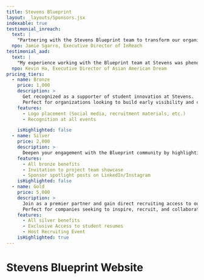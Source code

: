 ```yaml
---
title: Stevens Blueprint
layout: _layouts/Sponsors.jsx
indexable: true
testimonial_inreach:
  text: |
    "Partnering with the Stevens Blueprint team to transform our organization's homesite from WordPress to Next.js was a great experience. Their expertise and dedication resulted in a modern, user-friendly website with a streamlined backend CMS. This upgrade will empower our staff and volunteers to easily manage updates, ensuring our homesite stays relevant and impactful for years to come."
  npo: Jamie Sgarro, Executive Director of InReach
testimonial_aad:
  text: |
    "My experience working with the Blueprint team at Stevens was phenomenal. The task at hand was to develop a matching algorithm that would streamline the matching process for our signature, Kin Mentorship Program. Blueprint was able to develop a tailored algorithm that effectively matched our 200 mentees and 200 mentors based on ranking, industry, and mentorship style preferences. Our previous matching process was completely manual, taking days to complete. Blueprint revolutionized our matching process to create exceptional mentor-mentee matches, nearly instantaneously."
  npo: Kevin Ha, Executive Director of Asian American Dream
pricing_tiers:
  - name: Bronze
    price: 1,000
    description: >
      Get recognized as a supporter of student innovation at Stevens. 
      Perfect for organizations looking to build early visibility and connect with top tech talent.
    features:
      - Logo placement (Social media, recruitment materials, etc.)
      - Recognition at all events

    isHighlighted: false
  - name: Silver
    price: 2,000
    description: >
      Deepen your engagement with the Blueprint community by highlighting your brand on our social media and attending our annual project showcase. Includes all bronze benefits.
    features:
      - All bronze benefits
      - Invitation to project team showcase
      - Sponsor spotlight posts on LinkedIn/Instagram
    isHighlighted: false
  - name: Gold
    price: 5,000
    description: >
      Join as a premier partner and gain direct recruiting access to our student network.
      Perfect for companies seeking to inspire, recruit, and collaborate with future tech leaders.
    features:
      - All silver benefits
      - Exclusive Access to student resumes
      - Host Recruiting Event
    isHighlighted: true
---
```


# Stevens Blueprint Website
